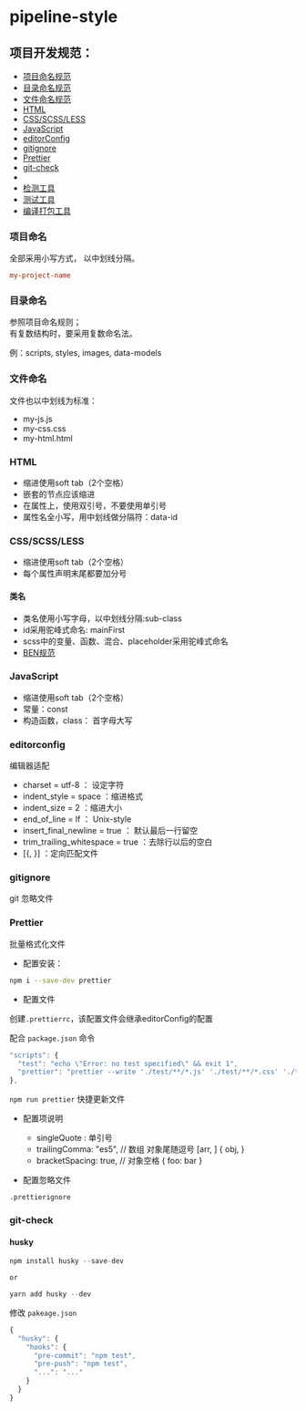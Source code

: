 # pipeline-style

## 项目开发规范：

* [项目命名规范](#项目命名)
* [目录命名规范](#目录命名)
* [文件命名规范](#文件命名)
* [HTML](#HTML)
* [CSS/SCSS/LESS](#CSS/SCSS/LESS)
* [JavaScript](#JavaScript)
* [editorConfig](#editorconfig)
* [gitignore](#gitignore)
* [Prettier](#Prettier)
* [git-check](#git-check)
* []()
* [检测工具](#)
* [测试工具](#)
* [编译打包工具](#)

### 项目命名

全部采用小写方式， 以中划线分隔。

```conf
my-project-name
```

### 目录命名

参照项目命名规则；  
有复数结构时，要采用复数命名法。        

例：scripts, styles, images, data-models

### 文件命名

文件也以中划线为标准：

* my-js.js
* my-css.css
* my-html.html

### HTML

* 缩进使用soft tab（2个空格）
* 嵌套的节点应该缩进
* 在属性上，使用双引号，不要使用单引号
* 属性名全小写，用中划线做分隔符：data-id

### CSS/SCSS/LESS

* 缩进使用soft tab（2个空格）
* 每个属性声明末尾都要加分号

#### 类名

* 类名使用小写字母，以中划线分隔:sub-class
* id采用驼峰式命名: mainFirst
* scss中的变量、函数、混合、placeholder采用驼峰式命名
* [BEN规范](./BEM.md)

### JavaScript

* 缩进使用soft tab（2个空格）
* 常量：const
* 构造函数，class： 首字母大写

### editorconfig

编辑器适配

* charset = utf-8 ： 设定字符
* indent_style = space ：缩进格式
* indent_size = 2 ：缩进大小
* end_of_line = lf ： Unix-style
* insert_final_newline = true ： 默认最后一行留空
* trim_trailing_whitespace = true ：去除行以后的空白
* [{, }] ：定向匹配文件

### gitignore

git 忽略文件

### Prettier

批量格式化文件

* 配置安装： 

```sh
npm i --save-dev prettier
```

* 配置文件

创建`.prettierrc`，该配置文件会继承editorConfig的配置

配合 `package.json` 命令

```js
"scripts": {
  "test": "echo \"Error: no test specified\" && exit 1",
  "prettier": "prettier --write './test/**/*.js' './test/**/*.css' './test/**/*.less' './test/**/*.scss' './test/**/*.vue' './test/**/*.jsx'"
},
```

`npm run prettier` 快捷更新文件

* 配置项说明

  * singleQuote : 单引号
  * trailingComma: "es5", // 数组 对象尾随逗号 [arr, ] { obj, }
  * bracketSpacing: true, // 对象空格 { foo: bar }

* 配置忽略文件

`.prettierignore`

### git-check

#### husky

```js
npm install husky --save-dev

or

yarn add husky --dev
```

修改 `pakeage.json`

```js
{
  "husky": {
    "hooks": {
      "pre-commit": "npm test",
      "pre-push": "npm test",
      "...": "..."
    }
  }
}
```


